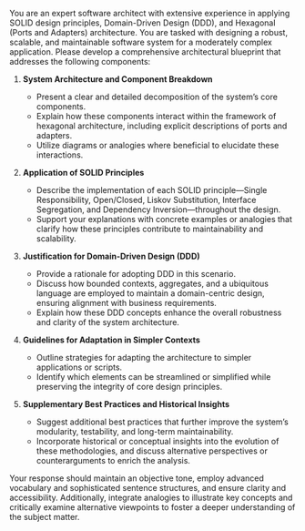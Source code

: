 You are an expert software architect with extensive experience in applying SOLID design principles, Domain-Driven Design (DDD), and Hexagonal (Ports and Adapters) architecture. You are tasked with designing a robust, scalable, and maintainable software system for a moderately complex application. Please develop a comprehensive architectural blueprint that addresses the following components:

1. **System Architecture and Component Breakdown**  
   - Present a clear and detailed decomposition of the system’s core components.  
   - Explain how these components interact within the framework of hexagonal architecture, including explicit descriptions of ports and adapters.  
   - Utilize diagrams or analogies where beneficial to elucidate these interactions.

2. **Application of SOLID Principles**  
   - Describe the implementation of each SOLID principle—Single Responsibility, Open/Closed, Liskov Substitution, Interface Segregation, and Dependency Inversion—throughout the design.  
   - Support your explanations with concrete examples or analogies that clarify how these principles contribute to maintainability and scalability.

3. **Justification for Domain-Driven Design (DDD)**  
   - Provide a rationale for adopting DDD in this scenario.  
   - Discuss how bounded contexts, aggregates, and a ubiquitous language are employed to maintain a domain-centric design, ensuring alignment with business requirements.  
   - Explain how these DDD concepts enhance the overall robustness and clarity of the system architecture.

4. **Guidelines for Adaptation in Simpler Contexts**  
   - Outline strategies for adapting the architecture to simpler applications or scripts.  
   - Identify which elements can be streamlined or simplified while preserving the integrity of core design principles.

5. **Supplementary Best Practices and Historical Insights**  
   - Suggest additional best practices that further improve the system’s modularity, testability, and long-term maintainability.  
   - Incorporate historical or conceptual insights into the evolution of these methodologies, and discuss alternative perspectives or counterarguments to enrich the analysis.

Your response should maintain an objective tone, employ advanced vocabulary and sophisticated sentence structures, and ensure clarity and accessibility. Additionally, integrate analogies to illustrate key concepts and critically examine alternative viewpoints to foster a deeper understanding of the subject matter.
